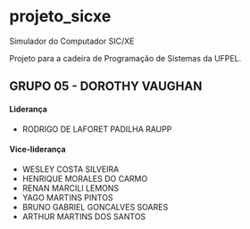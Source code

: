 # projeto_sicxe
Simulador do Computador SIC/XE

Projeto para a cadeira de Programação de Sistemas da UFPEL.

## GRUPO 05 - DOROTHY VAUGHAN
#### Liderança
* RODRIGO DE LAFORET PADILHA RAUPP
#### Vice-liderança
* WESLEY COSTA SILVEIRA
* HENRIQUE MORALES DO CARMO
* RENAN MARCILI LEMONS
* YAGO MARTINS PINTOS
* BRUNO GABRIEL GONCALVES SOARES
* ARTHUR MARTINS DOS SANTOS
